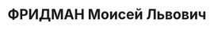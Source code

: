 ---
title: ФРИДМАН Моисей Львович
description: 'Род. в 1901, Сувалкская губ., г. Сувалки, еврей, обр.: высшее, б/п.
  Проживал: Москва, ул. 1-я Брестская, д. 60, кв. 10. Пом. начальника самолетного
  цеха Московского авиаремонтного завода № 240.

  Арестован 29.04.1937. Обв. в к.-р. деятельности. Приговор: ВК ВС СССР, 09.10.1937
  – ВМН. Расстрелян 09.10.1937, г.Москва.

  Реабилитирован ВК ВС СССР 08.06.1957'
---